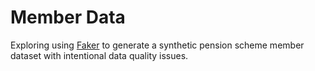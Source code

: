 # Member Data
Exploring using [Faker](https://faker.readthedocs.io/en/master/index.html) to generate a synthetic pension scheme member dataset with intentional data quality issues.